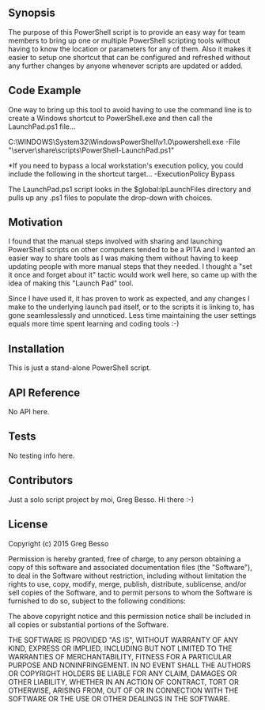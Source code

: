 ## Synopsis

The purpose of this PowerShell script is to provide an easy way for team members to bring up one or multiple 
PowerShell scripting tools without having to know the location or parameters for any of them. Also it makes it easier to 
setup one shortcut that can be configured and refreshed without any further changes by anyone whenever scripts are updated 
or added.

## Code Example

One way to bring up this tool to avoid having to use the command line is to create a Windows shortcut to PowerShell.exe 
and then call the LaunchPad.ps1 file...

C:\WINDOWS\System32\WindowsPowerShell\v1.0\powershell.exe -File "\\server\share\scripts\PowerShell-LaunchPad.ps1"

*If you need to bypass a local workstation's execution policy, you could include the following in the shortcut target...
-ExecutionPolicy Bypass 

The LaunchPad.ps1 script looks in the $global:lpLaunchFiles directory and pulls up any .ps1 files to populate the drop-down 
with choices.

## Motivation

I found that the manual steps involved with sharing and launching PowerShell scripts on other computers tended to be a PITA 
and I wanted an easier way to share tools as I was making them without having to keep updating people with more manual steps 
that they needed. I thought a "set it once and forget about it" tactic would work well here, so came up with the idea of making 
this "Launch Pad" tool.

Since I have used it, it has proven to work as expected, and any changes I make to the underlying launch pad itself, or to the 
scripts it is linking to, has gone seamlesslessly and unnoticed. Less time maintaining the user settings equals more time spent 
learning and coding tools :-)

## Installation

This is just a stand-alone PowerShell script.

## API Reference

No API here. <sounds of crickets>

## Tests

No testing info here. <sounds of crickets>

## Contributors

Just a solo script project by moi, Greg Besso. Hi there :-)

## License

Copyright (c) 2015 Greg Besso

Permission is hereby granted, free of charge, to any person obtaining a copy
of this software and associated documentation files (the "Software"), to deal
in the Software without restriction, including without limitation the rights
to use, copy, modify, merge, publish, distribute, sublicense, and/or sell
copies of the Software, and to permit persons to whom the Software is
furnished to do so, subject to the following conditions:

The above copyright notice and this permission notice shall be included in all
copies or substantial portions of the Software.

THE SOFTWARE IS PROVIDED "AS IS", WITHOUT WARRANTY OF ANY KIND, EXPRESS OR
IMPLIED, INCLUDING BUT NOT LIMITED TO THE WARRANTIES OF MERCHANTABILITY,
FITNESS FOR A PARTICULAR PURPOSE AND NONINFRINGEMENT. IN NO EVENT SHALL THE
AUTHORS OR COPYRIGHT HOLDERS BE LIABLE FOR ANY CLAIM, DAMAGES OR OTHER
LIABILITY, WHETHER IN AN ACTION OF CONTRACT, TORT OR OTHERWISE, ARISING FROM,
OUT OF OR IN CONNECTION WITH THE SOFTWARE OR THE USE OR OTHER DEALINGS IN THE
SOFTWARE.